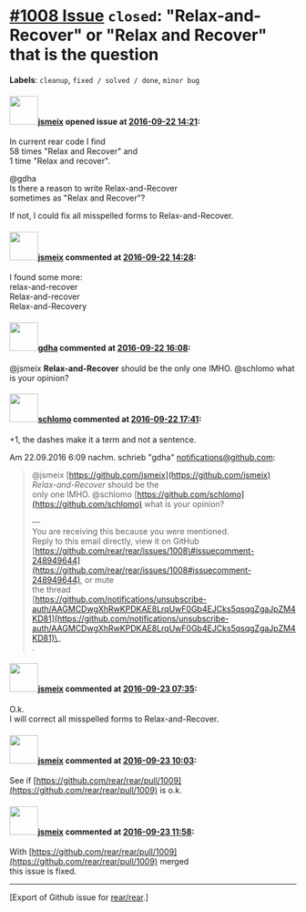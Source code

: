 [\#1008 Issue](https://github.com/rear/rear/issues/1008) `closed`: "Relax-and-Recover" or "Relax and Recover" that is the question
==================================================================================================================================

**Labels**: `cleanup`, `fixed / solved / done`, `minor bug`

#### <img src="https://avatars.githubusercontent.com/u/1788608?u=925fc54e2ce01551392622446ece427f51e2f0ce&v=4" width="50">[jsmeix](https://github.com/jsmeix) opened issue at [2016-09-22 14:21](https://github.com/rear/rear/issues/1008):

In current rear code I find  
58 times "Relax and Recover" and  
1 time "Relax and recover".

@gdha  
Is there a reason to write Relax-and-Recover  
sometimes as "Relax and Recover"?

If not, I could fix all misspelled forms to Relax-and-Recover.

#### <img src="https://avatars.githubusercontent.com/u/1788608?u=925fc54e2ce01551392622446ece427f51e2f0ce&v=4" width="50">[jsmeix](https://github.com/jsmeix) commented at [2016-09-22 14:28](https://github.com/rear/rear/issues/1008#issuecomment-248919883):

I found some more:  
relax-and-recover  
Relax-and-recover  
Relax-and-Recovery

#### <img src="https://avatars.githubusercontent.com/u/888633?u=cdaeb31efcc0048d3619651aa18dd4b76e636b21&v=4" width="50">[gdha](https://github.com/gdha) commented at [2016-09-22 16:08](https://github.com/rear/rear/issues/1008#issuecomment-248949644):

@jsmeix **Relax-and-Recover** should be the only one IMHO. @schlomo what
is your opinion?

#### <img src="https://avatars.githubusercontent.com/u/101384?v=4" width="50">[schlomo](https://github.com/schlomo) commented at [2016-09-22 17:41](https://github.com/rear/rear/issues/1008#issuecomment-248974834):

+1, the dashes make it a term and not a sentence.

Am 22.09.2016 6:09 nachm. schrieb "gdha" <notifications@github.com>:

> @jsmeix [https://github.com/jsmeix](https://github.com/jsmeix)
> *Relax-and-Recover* should be the  
> only one IMHO. @schlomo
> [https://github.com/schlomo](https://github.com/schlomo) what is your
> opinion?
>
> —  
> You are receiving this because you were mentioned.  
> Reply to this email directly, view it on GitHub  
> [https://github.com/rear/rear/issues/1008\#issuecomment-248949644](https://github.com/rear/rear/issues/1008#issuecomment-248949644),
> or mute  
> the thread  
> [https://github.com/notifications/unsubscribe-auth/AAGMCDwgXhRwKPDKAE8LrqUwF0Gb4EJCks5qsqgZgaJpZM4KD81](https://github.com/notifications/unsubscribe-auth/AAGMCDwgXhRwKPDKAE8LrqUwF0Gb4EJCks5qsqgZgaJpZM4KD81)\_  
> .

#### <img src="https://avatars.githubusercontent.com/u/1788608?u=925fc54e2ce01551392622446ece427f51e2f0ce&v=4" width="50">[jsmeix](https://github.com/jsmeix) commented at [2016-09-23 07:35](https://github.com/rear/rear/issues/1008#issuecomment-249123180):

O.k.  
I will correct all misspelled forms to Relax-and-Recover.

#### <img src="https://avatars.githubusercontent.com/u/1788608?u=925fc54e2ce01551392622446ece427f51e2f0ce&v=4" width="50">[jsmeix](https://github.com/jsmeix) commented at [2016-09-23 10:03](https://github.com/rear/rear/issues/1008#issuecomment-249152573):

See if
[https://github.com/rear/rear/pull/1009](https://github.com/rear/rear/pull/1009)
is o.k.

#### <img src="https://avatars.githubusercontent.com/u/1788608?u=925fc54e2ce01551392622446ece427f51e2f0ce&v=4" width="50">[jsmeix](https://github.com/jsmeix) commented at [2016-09-23 11:58](https://github.com/rear/rear/issues/1008#issuecomment-249173210):

With
[https://github.com/rear/rear/pull/1009](https://github.com/rear/rear/pull/1009)
merged  
this issue is fixed.

------------------------------------------------------------------------

\[Export of Github issue for
[rear/rear](https://github.com/rear/rear).\]
